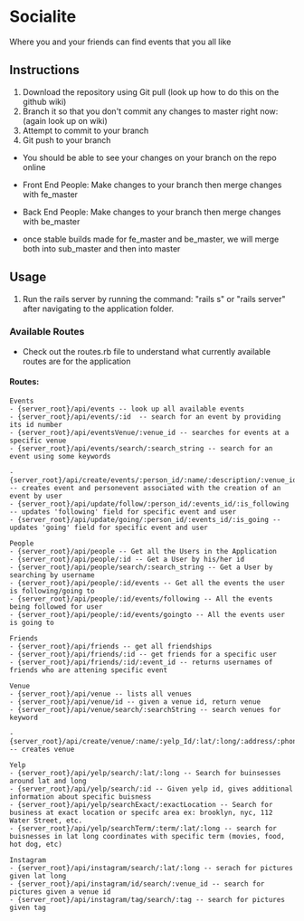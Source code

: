 # Socialite
Where you and your friends can find events that you all like

## Instructions
1. Download the repository using Git pull (look up how to do this on the github wiki)
2. Branch it so that you don't commit any changes to master right now: (again look up on wiki)
3. Attempt to commit to your branch
4. Git push to your branch

- You should be able to see your changes on your branch on the repo online
- Front End People: Make changes to your branch then merge changes with fe_master
- Back End People: Make changes to your branch then merge changes with be_master

- once stable builds made for fe_master and be_master, we will merge both into sub_master and then into master

## Usage
1. Run the rails server by running the command: "rails s" or "rails server" after navigating to the application folder.

### Available Routes
- Check out the routes.rb file to understand what currently available routes are for the application

#### Routes:
	Events
	- {server_root}/api/events -- look up all available events
	- {server_root}/api/events/:id  -- search for an event by providing its id number
	- {server_root}/api/eventsVenue/:venue_id -- searches for events at a specific venue
	- {server_root}/api/events/search/:search_string -- search for an event using some keywords

	- {server_root}/api/create/events/:person_id/:name/:description/:venue_id/:starts/:ends -- creates event and personevent associated with the creation of an event by user
	- {server_root}/api/update/follow/:person_id/:events_id/:is_following -- updates 'following' field for specific event and user
  	- {server_root}/api/update/going/:person_id/:events_id/:is_going -- updates 'going' field for specific event and user

	People
	- {server_root}/api/people -- Get all the Users in the Application
	- {server_root}/api/people/:id -- Get a User by his/her id
	- {server_root}/api/people/search/:search_string -- Get a User by searching by username
	- {server_root}/api/people/:id/events -- Get all the events the user is following/going to
	- {server_root}/api/people/:id/events/following -- All the events being followed for user
	- {server_root}/api/people/:id/events/goingto -- All the events user is going to

	Friends
	- {server_root}/api/friends -- get all friendships
	- {server_root}/api/friends/:id -- get friends for a specific user
	- {server_root}/api/friends/:id/:event_id -- returns usernames of friends who are attening specific event

	Venue
	- {server_root}/api/venue -- lists all venues
	- {server_root}/api/venue/id -- given a venue id, return venue
	- {server_root}/api/venue/search/:searchString -- search venues for keyword

	- {server_root}/api/create/venue/:name/:yelp_Id/:lat/:long/:address/:phone -- creates venue

	Yelp
	- {server_root}/api/yelp/search/:lat/:long -- Search for buinsesses around lat and long
	- {server_root}/api/yelp/search/:id -- Given yelp id, gives additional information about specific buisness
	- {server_root}/api/yelp/searchExact/:exactLocation -- Search for business at exact location or specifc area ex: brooklyn, nyc, 112 Water Street, etc.
	- {server_root}/api/yelp/searchTerm/:term/:lat/:long -- search for buisnesses in lat long coordinates with specific term (movies, food, hot dog, etc)

	Instagram
	- {server_root}/api/instagram/search/:lat/:long -- serach for pictures given lat long
	- {server_root}/api/instagram/id/search/:venue_id -- search for pictures given a venue id
	- {server_root}/api/instagram/tag/search/:tag -- search for pictures given tag
